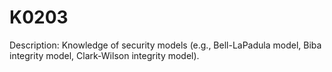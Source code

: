 # K0203
Description: Knowledge of security models (e.g., Bell-LaPadula model, Biba integrity model, Clark-Wilson integrity model).
